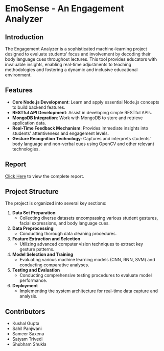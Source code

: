 # EmoSense - An Engagement Analyzer

## Introduction
The Engagement Analyzer is a sophisticated machine-learning project designed to evaluate students' focus and involvement by decoding their body language cues throughout lectures. This tool provides educators with invaluable insights, enabling real-time adjustments to teaching methodologies and fostering a dynamic and inclusive educational environment.

## Features
- **Core Node.js Development**: Learn and apply essential Node.js concepts to build backend features.
- **RESTful API Development**: Assist in developing simple RESTful APIs.
- **MongoDB Integration**: Work with MongoDB to store and retrieve application data.
- **Real-Time Feedback Mechanism**: Provides immediate insights into students' attentiveness and engagement levels.
- **Gesture Recognition Technology**: Captures and interprets students' body language and non-verbal cues using OpenCV and other relevant technologies.

## Report
[Click Here](https://drive.google.com/file/d/1DRNB6CDgVZmaVp53s9CNyuAFRFc9Nybj/view?usp=sharing) to view the complete report.


## Project Structure
The project is organized into several key sections:
1. **Data Set Preparation**
   - Collecting diverse datasets encompassing various student gestures, facial expressions, and body language cues.
2. **Data Preprocessing**
   - Conducting thorough data cleaning procedures.
3. **Feature Extraction and Selection**
   - Utilizing advanced computer vision techniques to extract key gesture patterns.
4. **Model Selection and Training**
   - Evaluating various machine learning models (CNN, RNN, SVM) and conducting comparative analyses.
5. **Testing and Evaluation**
   - Conducting comprehensive testing procedures to evaluate model performance.
6. **Deployment**
   - Implementing the system architecture for real-time data capture and analysis.

## Contributors
- Kushal Gupta 
- Sahil Panjwani 
- Sameer Saxena
- Satyam Trivedi
- Shubham Shukla

